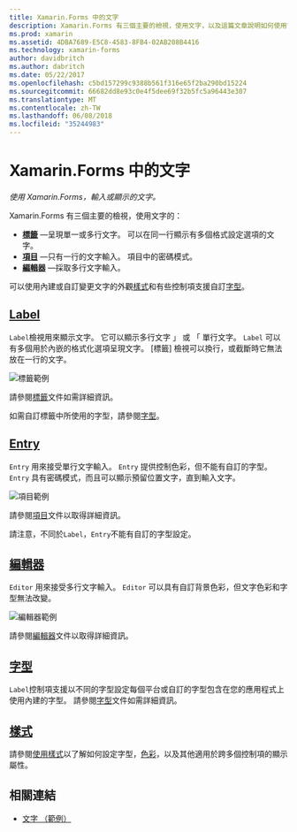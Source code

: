 ```yaml
---
title: Xamarin.Forms 中的文字
description: Xamarin.Forms 有三個主要的檢視，使用文字，以及這篇文章說明如何使用它們來輸入和 Xamarin.Forms 應用程式中顯示的文字。
ms.prod: xamarin
ms.assetid: 4DBA7689-E5C8-4583-8FB4-02AB208B4416
ms.technology: xamarin-forms
author: davidbritch
ms.author: dabritch
ms.date: 05/22/2017
ms.openlocfilehash: c5bd157299c9388b561f316e65f2ba290bd15224
ms.sourcegitcommit: 66682dd8e93c0e4f5dee69f32b5fc5a96443e307
ms.translationtype: MT
ms.contentlocale: zh-TW
ms.lasthandoff: 06/08/2018
ms.locfileid: "35244983"
---
```

# <a name="text-in-xamarinforms"></a>Xamarin.Forms 中的文字

_使用 Xamarin.Forms，輸入或顯示的文字。_

Xamarin.Forms 有三個主要的檢視，使用文字的：

- **[標籤](#Label)** &mdash;呈現單一或多行文字。 可以在同一行顯示有多個格式設定選項的文字。
- **[項目](#Entry)** &mdash;只有一行的文字輸入。 項目中的密碼模式。
- **[編輯器](#Editor)** &mdash;採取多行文字輸入。

可以使用內建或自訂變更文字的外觀[樣式](#Styles)和有些控制項支援自訂[字型](#Fonts)。

<a name="Label" />

## <a name="labellabelmd"></a>[Label](label.md)

`Label`檢視用來顯示文字。 它可以顯示多行文字 」 或 「 單行文字。 `Label` 可以有多個用於內嵌的格式化選項呈現文字。 [標籤] 檢視可以換行，或截斷時它無法放在一行的文字。

![](images/label.png "標籤範例")

請參閱[標籤](label.md)文件如需詳細資訊。

如需自訂標籤中所使用的字型，請參閱[字型](fonts.md)。

<a name="Entry" />

## <a name="entryentrymd"></a>[Entry](entry.md)

`Entry` 用來接受單行文字輸入。 `Entry` 提供控制色彩，但不能有自訂的字型。 `Entry` 具有密碼模式，而且可以顯示預留位置文字，直到輸入文字。

![](images/entry.png "項目範例")

請參閱[項目](entry.md)文件以取得詳細資訊。

請注意，不同於`Label`，`Entry`不能有自訂的字型設定。

<a name="Editor" />

## <a name="editoreditormd"></a>[編輯器](editor.md)

`Editor` 用來接受多行文字輸入。 `Editor` 可以具有自訂背景色彩，但文字色彩和字型無法改變。

![](images/editor.png "編輯器範例")

請參閱[編輯器](editor.md)文件以取得詳細資訊。

<a name="Fonts" />

## <a name="fontsfontsmd"></a>[字型](fonts.md)

`Label`控制項支援以不同的字型設定每個平台或自訂的字型包含在您的應用程式上使用內建的字型。 請參閱[字型](fonts.md)文件如需詳細資訊。

<a name="Styles" />

## <a name="stylesstylesmd"></a>[樣式](styles.md)

請參閱[使用樣式](~/xamarin-forms/user-interface/styles/index.md)以了解如何設定字型，[色彩](~/xamarin-forms/user-interface/colors.md)，以及其他適用於跨多個控制項的顯示屬性。



## <a name="related-links"></a>相關連結

- [文字 （範例）](https://developer.xamarin.com/samples/xamarin-forms/UserInterface/Text)
